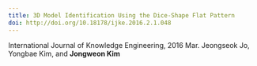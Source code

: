 ```yaml
---
title: 3D Model Identification Using the Dice-Shape Flat Pattern
doi: http://doi.org/10.18178/ijke.2016.2.1.048
---
```


<!--
    이 곳에 저널과 연월, 그리고 저자를 적습니다. 저자 중 연구실 멤버는 볼드체로 표시합니다.
    (볼드체 표기방법: **두 개의 별표로 둘러 쌈**)
-->

International Journal of Knowledge Engineering, 2016 Mar.
Jeongseok Jo, Yongbae Kim, and **Jongweon Kim**